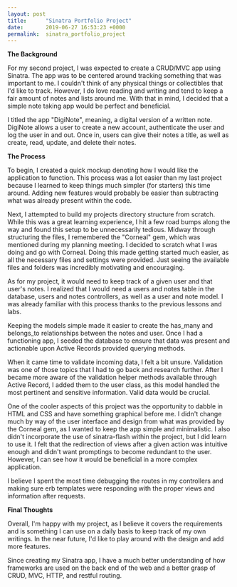 ```yaml
---
layout: post
title:      "Sinatra Portfolio Project"
date:       2019-06-27 16:53:23 +0000
permalink:  sinatra_portfolio_project
---
```



**The Background**

For my second project, I was expected to create a CRUD/MVC app using Sinatra. The app was to be centered around tracking something that was important to me. I couldn't think of any physical things or collectibles that I'd like to track. However, I do love reading and writing and tend to keep a fair amount of notes and lists around me. With that in mind, I decided that a simple note taking app would be perfect and beneficial. 

I titled the app "DigiNote", meaning, a digital version of a written note. DigiNote allows a user to create a new account, authenticate the user and log the user in and out. Once in, users can give their notes a title, as well as create, read, update, and delete their notes. 

**The Process**

To begin, I created a quick mockup denoting how I would like the application to function. This process was a lot easier than my last project because I learned to keep things much simpler (for starters) this time around. Adding new features would probably be easier than subtracting what was already present within the code. 

Next, I attempted to build my projects directory structure from scratch. While this was a great learning experience, I hit a few road bumps along the way and found this setup to be unnecessarily tedious. Midway through structuring the files, I remembered the "Corneal" gem, which was mentioned during my planning meeting. I decided to scratch what I was doing and go with Corneal.  Doing this made getting started much easier, as all the necessary files and settings were provided. Just seeing the available files and folders was incredibly motivating and encouraging.

As for my project, it would need to keep track of a given user and that user's notes. I realized that I would need a users and notes table in the database, users and notes controllers, as well as a user and note model.  I was already familiar with this process thanks to the previous lessons and labs. 

Keeping the models simple made it easier to create the has_many and belongs_to relationships between the notes and user. Once I had a functioning app, I seeded the database to ensure that data was present and actionable upon Active Records provided querying methods. 

When it came time to validate incoming data, I felt a bit unsure. Validation was one of those topics that I had to go back and research further. After I became more aware of the validation helper methods available through Active Record, I added them to the user class, as this model handled the most pertinent and sensitive information. Valid data would be crucial. 

One of the cooler aspects of this project was the opportunity to dabble in HTML and CSS and have something graphical before me. I didn't change much by way of the user interface and design from what was provided by the Corneal gem, as I wanted to keep the app simple and minimalistic. I also didn't incorporate the use of sinatra-flash within the project, but I did learn to use it. I felt that the redirection of views after a given action was intuitive enough and didn't want promptings to become redundant to the user.  However, I can see how it would be beneficial in a more complex application. 

I believe I spent the most time debugging the routes in my controllers and making sure erb templates were responding with the proper views and information after requests. 

**Final Thoughts**

Overall, I'm happy with my project, as I believe it covers the requirements and is something I can use on a daily basis to keep track of my own writings.  In the near future, I'd like to play around with the design and add more features. 

Since creating my Sinatra app, I have a much better understanding of how frameworks are used on the back end of the web and a better grasp of CRUD, MVC, HTTP, and restful routing.
